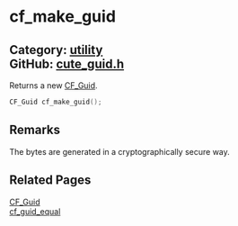 [](../header.md ':include')

# cf_make_guid

Category: [utility](/api_reference?id=utility)  
GitHub: [cute_guid.h](https://github.com/RandyGaul/cute_framework/blob/master/include/cute_guid.h)  
---

Returns a new [CF_Guid](/utility/cf_guid.md).

```cpp
CF_Guid cf_make_guid();
```

## Remarks

The bytes are generated in a cryptographically secure way.

## Related Pages

[CF_Guid](/utility/cf_guid.md)  
[cf_guid_equal](/utility/cf_guid_equal.md)  
